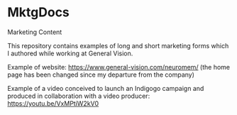 # MktgDocs
Marketing Content

This repository contains examples of long and short marketing forms which I authored while working at General Vision.

Example of website:
https://www.general-vision.com/neuromem/ (the home page has been changed since my departure from the company)

Example of a video conceived to launch an Indigogo campaign and produced in collaboration with a video producer:
https://youtu.be/VxMPtiW2kV0
